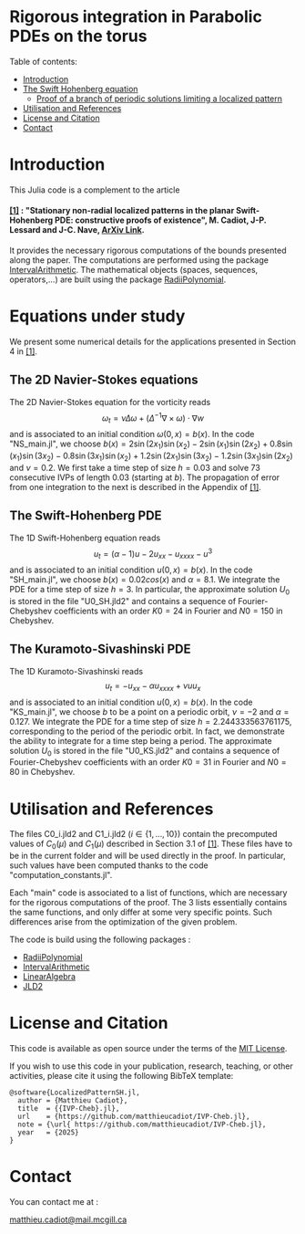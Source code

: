 # Rigorous integration in Parabolic PDEs on the torus


Table of contents:


* [Introduction](#introduction)
* [The Swift Hohenberg equation](#the-swift-hohenberg-equation)
   * [Proof of a branch of periodic solutions limiting a localized pattern](#proof-of-a-branch-of-periodic-solutions-limiting-a-localized-pattern)
* [Utilisation and References](#utilisation-and-references)
* [License and Citation](#license-and-citation)
* [Contact](#contact)



# Introduction

This Julia code is a complement to the article 

#### [[1]](https://arxiv.org/abs/2403.10450) : "Stationary non-radial localized patterns in the planar Swift-Hohenberg PDE: constructive proofs of existence", M. Cadiot, J-P. Lessard and J-C. Nave, [ArXiv Link](https://arxiv.org/abs/2403.10450).

It provides the necessary rigorous computations of the bounds presented along the paper. The computations are performed using the package [IntervalArithmetic](https://github.com/JuliaIntervals/IntervalArithmetic.jl). The mathematical objects (spaces, sequences, operators,...) are built using the package [RadiiPolynomial](https://github.com/OlivierHnt/RadiiPolynomial.jl). 


# Equations under study

We present some numerical details for the applications presented in Section 4 in [[1]](https://arxiv.org/abs/2403.10450). 

## The 2D Navier-Stokes equations
The 2D Navier-Stokes equation for the vorticity reads 
$$\omega_t = \nu \Delta \omega + \left(\Delta^{-1}\nabla \times \omega\right)\cdot \nabla w$$
and is associated to an initial condition $\omega(0,x) = b(x)$. In the code "NS_main.jl", we choose $b(x) = 2\sin(2x_1)\sin(x_2) - 2 \sin(x_1)\sin(2x_2) + 0.8\sin(x_1)\sin(3x_2) - 0.8 \sin(3x_1)\sin(x_2)  + 1.2\sin(2x_1)\sin(3x_2) - 1.2 \sin(3x_1)\sin(2x_2)$ and $\nu = 0.2$. We first take a time step of size $h=0.03$ and solve 73 consecutive IVPs of length 0.03 (starting at $b$). The propagation of error from one integration to the next is described in the Appendix of  [[1]](https://arxiv.org/abs/2403.10450). 


## The Swift-Hohenberg PDE

The 1D Swift-Hohenberg equation reads 
$$ u_t = (\alpha-1)u - 2u_{xx} - u_{xxxx} - u^3$$
and is associated to an initial condition $u(0,x) = b(x)$. In the code "SH_main.jl", we choose $b(x) = 0.02 cos(x)$ and $\alpha = 8.1$. We integrate the PDE for a time step of size $h=3$. In particular, the approximate solution $U_0$ is stored in the file "U0_SH.jld2" and contains a sequence of Fourier-Chebyshev coefficients with an order $K0 = 24$ in Fourier and $N0 = 150$ in Chebyshev.

## The Kuramoto-Sivashinski PDE

The 1D Kuramoto-Sivashinski reads 
$$u_t = -u_{xx} - \alpha u_{xxxx} + \nu uu_x$$
and is associated to an initial condition $u(0,x) = b(x)$. In the code "KS_main.jl", we choose $b$ to be a point on a periodic orbit, $\nu = -2$ and $\alpha = 0.127$. We integrate the PDE for a time step of size $h= 2.244333563761175$, corresponding to the period of the periodic orbit. In fact, we demonstrate the ability to integrate for a time step being a period. The approximate solution $U_0$ is stored in the file "U0_KS.jld2" and contains a sequence of Fourier-Chebyshev coefficients with an order $K0 = 31$ in Fourier and $N0 = 80$ in Chebyshev.


 # Utilisation and References

The files C0_i.jld2 and C1_i.jld2 ($i \in \{1, \dots, 10\}$) contain the precomputed values of $C_0(\mu)$ and $C_1(\mu)$ described in Section 3.1 of [[1]](https://arxiv.org/abs/2403.10450). These files have to be in the current folder and will be used directly in the proof. In particular, such values have been computed thanks to the code "computation_constants.jl".

Each "main" code is associated to a list of functions, which are necessary for the rigorous computations of the proof. The 3 lists essentially contains the same functions, and only differ at some very specific points. Such differences arise from the optimization of the given problem. 


 The code is build using the following packages :
 - [RadiiPolynomial](https://github.com/OlivierHnt/RadiiPolynomial.jl) 
 - [IntervalArithmetic](https://github.com/JuliaIntervals/IntervalArithmetic.jl)
 - [LinearAlgebra](https://docs.julialang.org/en/v1/stdlib/LinearAlgebra/)
 - [JLD2](https://github.com/JuliaIO/JLD2.jl)
 
 
 # License and Citation
 
This code is available as open source under the terms of the [MIT License](http://opensource.org/licenses/MIT).
  
If you wish to use this code in your publication, research, teaching, or other activities, please cite it using the following BibTeX template:

```
@software{LocalizedPatternSH.jl,
  author = {Matthieu Cadiot},
  title  = {{IVP-Cheb}.jl},
  url    = {https://github.com/matthieucadiot/IVP-Cheb.jl},
  note = {\url{ https://github.com/matthieucadiot/IVP-Cheb.jl},
  year   = {2025}
}
```


# Contact

You can contact me at :

matthieu.cadiot@mail.mcgill.ca
